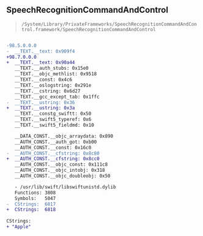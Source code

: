 ## SpeechRecognitionCommandAndControl

> `/System/Library/PrivateFrameworks/SpeechRecognitionCommandAndControl.framework/SpeechRecognitionCommandAndControl`

```diff

-98.5.0.0.0
-  __TEXT.__text: 0x909f4
+98.7.0.0.0
+  __TEXT.__text: 0x90a44
   __TEXT.__auth_stubs: 0x15e0
   __TEXT.__objc_methlist: 0x9518
   __TEXT.__const: 0x4c6
   __TEXT.__oslogstring: 0x291e
   __TEXT.__cstring: 0x6d27
   __TEXT.__gcc_except_tab: 0x1ffc
-  __TEXT.__ustring: 0x36
+  __TEXT.__ustring: 0x3a
   __TEXT.__constg_swiftt: 0x50
   __TEXT.__swift5_typeref: 0x6
   __TEXT.__swift5_fieldmd: 0x10

   __DATA_CONST.__objc_arraydata: 0x890
   __AUTH_CONST.__auth_got: 0xb00
   __AUTH_CONST.__const: 0x16c0
-  __AUTH_CONST.__cfstring: 0x8c80
+  __AUTH_CONST.__cfstring: 0x8cc0
   __AUTH_CONST.__objc_const: 0x111c8
   __AUTH_CONST.__objc_intobj: 0x318
   __AUTH_CONST.__objc_doubleobj: 0x50

   - /usr/lib/swift/libswiftunistd.dylib
   Functions: 3808
   Symbols:   5047
-  CStrings:  6817
+  CStrings:  6818
 
CStrings:
+ "Apple"

```
